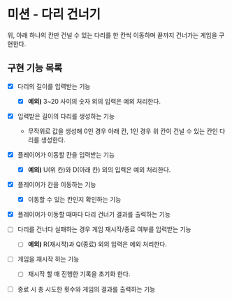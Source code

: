# 미션 - 다리 건너기
위, 아래 하나의 칸만 건널 수 있는 다리를 한 칸씩 이동하며 끝까지 건너가는 게임을 구현한다.

## 구현 기능 목록

- [X] 다리의 길이를 입력받는 기능
    - [X] **예외)** 3~20 사이의 숫자 외의 입력은 예외 처리한다.

- [X] 입력받은 길이의 다리를 생성하는 기능
    - 무작위로 값을 생성해 0인 경우 아래 칸, 1인 경우 위 칸이 건널 수 있는 칸인 다리를 생성한다.

- [X] 플레이어가 이동할 칸을 입력받는 기능
    - [X] **예외)** U(위 칸)와 D(아래 칸) 외의 입력은 예외 처리한다.

- [X] 플레이어가 칸을 이동하는 기능
  - [X] 이동할 수 있는 칸인지 확인하는 기능
  
- [X] 플레이어가 이동할 때마다 다리 건너기 결과를 출력하는 기능

- [ ] 다리를 건너다 실패하는 경우 게임 재시작/종료 여부를 입력받는 기능
    - [ ] **예외)** R(재시작)과 Q(종료) 외의 입력은 예외 처리한다.

- [ ] 게임을 재시작 하는 기능
    - [ ] 재시작 할 때 진행한 기록을 초기화 한다.

- [ ] 종료 시 총 시도한 횟수와 게임의 결과를 출력하는 기능